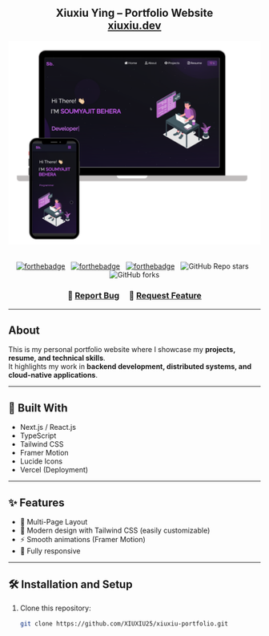 <h2 align="center">
  Xiuxiu Ying – Portfolio Website<br/>
  <a href="https://xiuxiu-portfolio.vercel.app/" target="_blank">xiuxiu.dev</a>
</h2>

<div align="center">
  <img alt="Demo" src="./Images/readme-img1.png" />
</div>

<br/>

<center>

[![forthebadge](https://forthebadge.com/images/badges/built-with-love.svg)](https://forthebadge.com) &nbsp;
[![forthebadge](https://forthebadge.com/images/badges/made-with-javascript.svg)](https://forthebadge.com) &nbsp;
[![forthebadge](https://forthebadge.com/images/badges/open-source.svg)](https://forthebadge.com) &nbsp;
![GitHub Repo stars](https://img.shields.io/github/stars/XIUXIU25/xiuxiu-portfolio?color=red&logo=github&style=for-the-badge) &nbsp;
![GitHub forks](https://img.shields.io/github/forks/XIUXIU25/xiuxiu-portfolio?color=red&logo=github&style=for-the-badge)

</center>

<h3 align="center">
    🔹
    <a href="https://github.com/XIUXIU25/xiuxiu-portfolio/issues">Report Bug</a> &nbsp; &nbsp;
    🔹
    <a href="https://github.com/XIUXIU25/xiuxiu-portfolio/issues">Request Feature</a>
</h3>

---

## About

This is my personal portfolio website where I showcase my **projects, resume, and technical skills**.  
It highlights my work in **backend development, distributed systems, and cloud-native applications**.

---

## 🚀 Built With

- Next.js / React.js  
- TypeScript  
- Tailwind CSS  
- Framer Motion  
- Lucide Icons  
- Vercel (Deployment)

---

## ✨ Features

- 📖 Multi-Page Layout  
- 🎨 Modern design with Tailwind CSS (easily customizable)  
- ⚡ Smooth animations (Framer Motion)  
- 📱 Fully responsive  

---

## 🛠 Installation and Setup

1. Clone this repository:
   ```bash
   git clone https://github.com/XIUXIU25/xiuxiu-portfolio.git